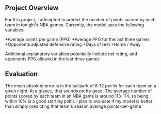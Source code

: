 ## Project Overview
For this project, I attempted to predict the number of points scored by each team in tonight's NBA games. Currently, the model uses the following variables:

+Average points per game (PPG)
+Average PPG for the last three games
+Opponents adjusted defensive rating
+Days of rest
+Home / Away

Additional explanatory variables potentially include net rating, and opponents PPG allowed in the last three games

## Evaluation
The mean absolute error is in the ballpark of 8-12 points for each team on a given night. At a glance, that sounds pretty good. The average number of points scored by each team in an NBA game is around 113-114, so being within 10% is a good starting point. I plan to evaluate if my model is better than simply predicting that team's season average points-per-game
